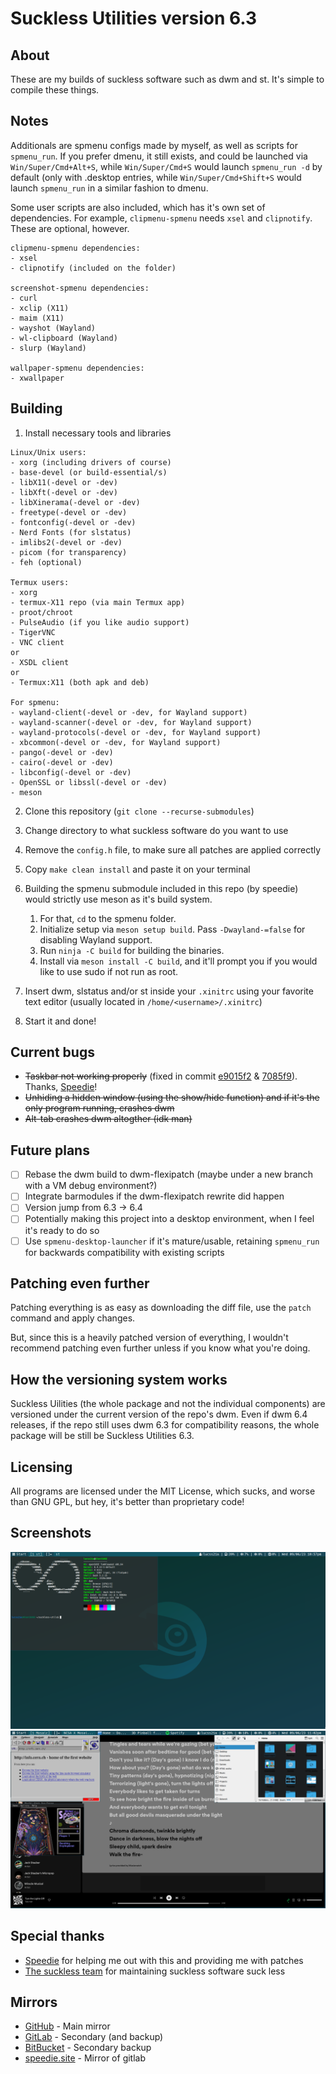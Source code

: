# Suckless Utilities version 6.3
## About 
These are my builds of suckless software such as dwm and st.
It's simple to compile these things. 

## Notes

Additionals are spmenu configs made by myself, as well as scripts for `spmenu_run`. If you prefer dmenu, it still exists, and could be launched via `Win/Super/Cmd+Alt+S`, while `Win/Super/Cmd+S` would launch `spmenu_run -d` by default (only with .desktop entries, while  `Win/Super/Cmd+Shift+S` would launch `spmenu_run` in a similar fashion to dmenu.

Some user scripts are also included, which has it's own set of dependencies. For example, `clipmenu-spmenu` needs `xsel` and `clipnotify`. These are optional, however.

```
clipmenu-spmenu dependencies:
- xsel
- clipnotify (included on the folder)

screenshot-spmenu dependencies:
- curl
- xclip (X11)
- maim (X11)
- wayshot (Wayland)
- wl-clipboard (Wayland)
- slurp (Wayland)

wallpaper-spmenu dependencies:
- xwallpaper
```
## Building

1. Install necessary tools and libraries 
```
Linux/Unix users:
- xorg (including drivers of course)
- base-devel (or build-essential/s)
- libX11(-devel or -dev)
- libXft(-devel or -dev) 
- libXinerama(-devel or -dev) 
- freetype(-devel or -dev) 
- fontconfig(-devel or -dev)
- Nerd Fonts (for slstatus)
- imlibs2(-devel or -dev)
- picom (for transparency)
- feh (optional)

Termux users:
- xorg 
- termux-X11 repo (via main Termux app)
- proot/chroot
- PulseAudio (if you like audio support)
- TigerVNC 
- VNC client
or
- XSDL client
or
- Termux:X11 (both apk and deb)

For spmenu:
- wayland-client(-devel or -dev, for Wayland support)
- wayland-scanner(-devel or -dev, for Wayland support)
- wayland-protocols(-devel or -dev, for Wayland support)
- xbcommon(-devel or -dev, for Wayland support)
- pango(-devel or -dev)
- cairo(-devel or -dev)
- libconfig(-devel or -dev)
- OpenSSL or libssl(-devel or -dev)
- meson
```

2. Clone this repository (`git clone --recurse-submodules`)
3. Change directory to what suckless software do you want to use
4. Remove the `config.h` file, to make sure all patches are applied correctly
5. Copy `make clean install` and paste it on your terminal
6. Building the spmenu submodule included in this repo (by speedie) would strictly use meson as it's build system.
    1. For that, `cd` to the spmenu folder.
    2. Initialize setup via `meson setup build`. Pass `-Dwayland-=false` for disabling Wayland support.
    3. Run `ninja -C build` for building the binaries.
    4. Install via `meson install -C build`, and it'll prompt you if you would like to use sudo if not run as root.

7. Insert dwm, slstatus and/or st inside your `.xinitrc` using your favorite text editor (usually located in `/home/<username>/.xinitrc`)
8. Start it and done! 

## Current bugs
- ~~Taskbar not working properly~~ (fixed in commit [e9015f2](https://github.com/Lucas-mother3/suckless-utils/commit/e9015f2d2a09ef66f1c9e188b277c89d23635195) & [7085f9](https://github.com/Lucas-mother3/suckless-utils/commit/7085f97d80fc203d6f54d0209af07007c0347880)). Thanks, [Speedie](https://speedie.gq)!
- ~~Unhiding a hidden window (using the show/hide function) and if it's the only program running, crashes dwm~~
- ~~Alt-tab crashes dwm altogther (idk man)~~

## Future plans
- [ ] Rebase the dwm build to dwm-flexipatch (maybe under a new branch with a VM debug environment?)
- [ ] Integrate barmodules if the dwm-flexipatch rewrite did happen
- [ ] Version jump from 6.3 -> 6.4
- [ ] Potentially making this project into a desktop environment, when I feel it's ready to do so
- [ ] Use `spmenu-desktop-launcher` if it's mature/usable, retaining `spmenu_run` for backwards compatibility with existing scripts 

## Patching even further 

Patching everything is as easy as downloading the diff file, use the `patch` command and apply changes.

But, since this is a heavily patched version of everything, I wouldn't recommend patching even further unless if you know what you're doing.

## How the versioning system works

Suckless Uilities (the whole package and not the individual components) are versioned under the current version of the repo's dwm.
Even if dwm 6.4 releases, if the repo still uses dwm 6.3 for compatibility reasons, the whole package will be still be Suckless Utilities 6.3.

## Licensing
All programs are licensed under the MIT License, which sucks, and worse than GNU GPL, but hey, it's better than proprietary code!

## Screenshots
![Screenshot of neofetch](/pics/neofetch.png)
![Screenshot of random applications (Spotify, Space Cadet Pinball, NCSA Mosaic)](/pics/random.png)

## Special thanks 
* [Speedie](https://speedie.gq) for helping me out with this and providing me with patches 
* [The suckless team](https://suckless.org) for maintaining suckless software suck less

## Mirrors

* [GitHub](https://github.com/Lucas-mother3/suckless-utils) - Main mirror
* [GitLab](https://gitlab.com/Lucas-mother3/suckless-utils) - Secondary (and backup)
* [BitBucket](https://bitbucket.org/Lucas-mother3/suckless-utils) - Secondary backup
* [speedie.site](https://git.speedie.site/Lucas-mother3/suckless-utils) - Mirror of gitlab
